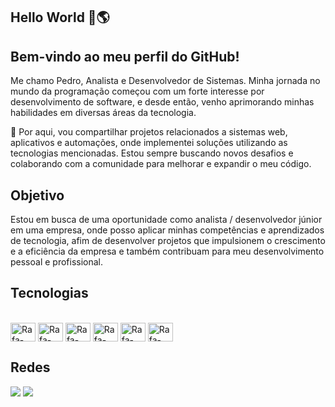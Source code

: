 ## Hello World 👋​🌎​

## Bem-vindo ao meu perfil do GitHub!
Me chamo Pedro, Analista e Desenvolvedor de Sistemas. Minha jornada no mundo da programação começou com um forte interesse por desenvolvimento de software, e desde então, venho aprimorando minhas habilidades em diversas áreas da tecnologia.

🚀​ Por aqui, vou compartilhar projetos relacionados a sistemas web, aplicativos e automações, onde implementei soluções utilizando as tecnologias mencionadas. Estou sempre buscando novos desafios e colaborando com a comunidade para melhorar e expandir o meu código.
 
## Objetivo
 Estou em busca de uma oportunidade como analista / desenvolvedor júnior
 em uma empresa, onde posso aplicar minhas competências e aprendizados de
 tecnologia, afim de desenvolver projetos que impulsionem o crescimento e a
 eficiência da empresa e também contribuam para meu desenvolvimento
 pessoal e profissional.

## Tecnologias 
<div style="display: inline_block"><br>
  <img align="center" alt="Rafa-Csharp" height="30" width="40" src="https://cdn.jsdelivr.net/gh/devicons/devicon@latest/icons/csharp/csharp-original.svg" />
  <img align="center" alt="Rafa-Csharp" height="30" width="40" src="https://cdn.jsdelivr.net/gh/devicons/devicon@latest/icons/php/php-plain.svg" />
  <img align="center" alt="Rafa-Csharp" height="30" width="40" src="https://cdn.jsdelivr.net/gh/devicons/devicon@latest/icons/html5/html5-original.svg" />
  <img align="center" alt="Rafa-Csharp" height="30" width="40" src="https://cdn.jsdelivr.net/gh/devicons/devicon@latest/icons/css3/css3-original.svg" />
  <img align="center" alt="Rafa-Csharp" height="30" width="40" src="https://cdn.jsdelivr.net/gh/devicons/devicon@latest/icons/javascript/javascript-original.svg" /> 
  <img align="center" alt="Rafa-Csharp" height="30" width="40" src="https://cdn.jsdelivr.net/gh/devicons/devicon@latest/icons/azuresqldatabase/azuresqldatabase-original.svg" />
          
  
</div>

## Redes 
<div> 
  <a href="https://www.instagram.com/santanatechsolutions?igsh=ZjdzeXVsaXAwNTN6&utm_source=qr" target="_blank"><img src="https://img.shields.io/badge/-Instagram-%23E4405F?style=for-the-badge&logo=instagram&logoColor=white" target="_blank"></a>
  <a href="https://www.linkedin.com/in/pedrosantana21" target="_blank"><img src="https://img.shields.io/badge/-LinkedIn-%230077B5?style=for-the-badge&logo=linkedin&logoColor=white" target="_blank"></a> 
  
</div>
